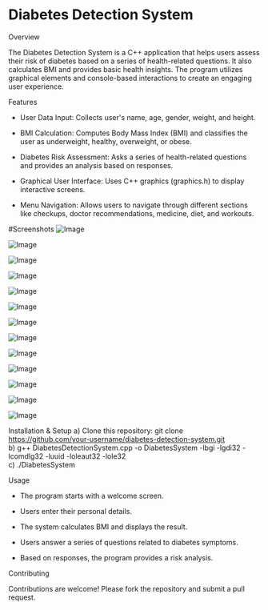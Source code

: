 # Diabetes Detection System
Overview 

The Diabetes Detection System is a C++ application that helps users assess their risk of diabetes based on a series of health-related questions. It also calculates BMI and provides basic health insights. The program utilizes graphical elements and console-based interactions to create an engaging user experience.

Features
- User Data Input: Collects user's name, age, gender, weight, and height.

- BMI Calculation: Computes Body Mass Index (BMI) and classifies the user as underweight, healthy, overweight, or obese.

- Diabetes Risk Assessment: Asks a series of health-related questions and provides an analysis based on responses.

- Graphical User Interface: Uses C++ graphics (graphics.h) to display interactive screens.

- Menu Navigation: Allows users to navigate through different sections like checkups, doctor recommendations, medicine, diet, and workouts.

#Screenshots
![Image](https://github.com/user-attachments/assets/2ca68835-ce46-43d5-82f8-9e17f964ee9c)

![Image](https://github.com/user-attachments/assets/67073ecc-300f-46df-9fa7-e9bdfc3e68f8)

![Image](https://github.com/user-attachments/assets/2ba8f352-1d76-4d8c-8f5b-cb751aab6837)

![Image](https://github.com/user-attachments/assets/1768d8c4-76fd-4699-b8b3-a1e87fe6dc75)

![Image](https://github.com/user-attachments/assets/077bb6a5-f73e-49cd-88cd-f69370485fc9)

![Image](https://github.com/user-attachments/assets/c1fc837f-f233-46b5-936e-a65e528f39d5)

![Image](https://github.com/user-attachments/assets/382abe9a-1c5d-4716-a27b-e459b5a9a785)

![Image](https://github.com/user-attachments/assets/61863430-9c06-4b61-8ae2-b3e069271af8)

![Image](https://github.com/user-attachments/assets/1654b833-7d26-45d9-b4d7-4c1c7c045948)

![Image](https://github.com/user-attachments/assets/a07c3312-2d85-4fcf-adb4-dd19df540cb9)

![Image](https://github.com/user-attachments/assets/25188bb4-5176-497c-aac0-e0dee45ba119)

![Image](https://github.com/user-attachments/assets/e9c8e6b1-16c8-40b3-8906-d926909a3d35)

![Image](https://github.com/user-attachments/assets/dbf989b3-a21d-4320-82ec-b5585af2aa1a)






Installation & Setup
a) Clone this repository:
git clone https://github.com/your-username/diabetes-detection-system.git <br>
b) g++ DiabetesDetectionSystem.cpp -o DiabetesSystem -lbgi -lgdi32 -lcomdlg32 -luuid -loleaut32 -lole32 <br>
c) ./DiabetesSystem

Usage
- The program starts with a welcome screen.

- Users enter their personal details.

- The system calculates BMI and displays the result.

- Users answer a series of questions related to diabetes symptoms.

- Based on responses, the program provides a risk analysis.

Contributing

Contributions are welcome! Please fork the repository and submit a pull request.
